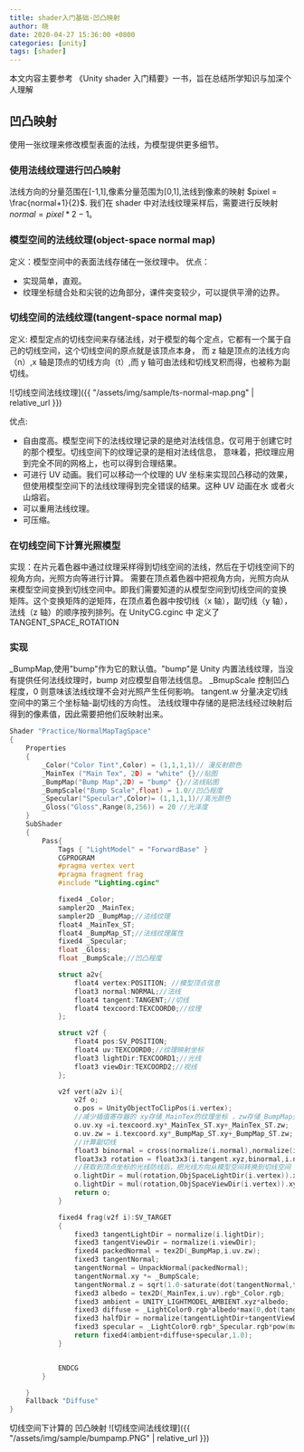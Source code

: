 ```yaml
---
title: shader入门基础-凹凸映射
author: 晓
date: 2020-04-27 15:36:00 +0800
categories: [unity]
tags: [shader]
---
```


本文内容主要参考 《Unity shader 入门精要》一书，旨在总结所学知识与加深个人理解

## 凹凸映射

使用一张纹理来修改模型表面的法线，为模型提供更多细节。

### 使用法线纹理进行凹凸映射

法线方向的分量范围在[-1,1],像素分量范围为[0,1],法线到像素的映射 $pixel = \frac{normal+1}{2}$.
我们在 shader 中对法线纹理采样后，需要进行反映射 $normal=pixel\ast 2-1$。

### 模型空间的法线纹理(object-space normal map)

定义：模型空间中的表面法线存储在一张纹理中。
优点：

- 实现简单，直观。
- 纹理坐标缝合处和尖锐的边角部分，课件突变较少，可以提供平滑的边界。

### 切线空间的法线纹理(tangent-space normal map)

定义: 模型定点的切线空间来存储法线，对于模型的每个定点，它都有一个属于自己的切线空间，这个切线空间的原点就是该顶点本身，
而 z 轴是顶点的法线方向（n）,x 轴是顶点的切线方向（t）,而 y 轴可由法线和切线叉积而得，也被称为副切线。

![切线空间法线纹理]({{ "/assets/img/sample/ts-normal-map.png" | relative_url }})

优点:

- 自由度高。模型空间下的法线纹理记录的是绝对法线信息，仅可用于创建它时的那个模型。切线空间下的纹理记录的是相对法线信息，
  意味着，把纹理应用到完全不同的网格上，也可以得到合理结果。
- 可进行 UV 动画。我们可以移动一个纹理的 UV 坐标来实现凹凸移动的效果，但使用模型空间下的法线纹理得到完全错误的结果。这种 UV 动画在水
  或者火山熔岩。
- 可以重用法线纹理。
- 可压缩。

### 在切线空间下计算光照模型

实现：在片元着色器中通过纹理采样得到切线空间的法线，然后在于切线空间下的视角方向，光照方向等进行计算。
需要在顶点着色器中把视角方向，光照方向从来模型空间变换到切线空间中。即我们需要知道的从模型空间到切线空间的变换
矩阵。这个变换矩阵的逆矩阵，在顶点着色器中按切线（x 轴），副切线（y 轴），法线（z 轴）的顺序按列排列。在 UnityCG.cginc 中
定义了 TANGENT_SPACE_ROTATION

### 实现

\_BumpMap,使用"bump"作为它的默认值。"bump"是 Unity 内置法线纹理，当没有提供任何法线纹理时，bump 对应模型自带法线信息。
\_BmupScale 控制凹凸程度，0 则意味该法线纹理不会对光照产生任何影响。
tangent.w 分量决定切线空间中的第三个坐标轴-副切线的方向性。
法线纹理中存储的是把法线经过映射后得到的像素值，因此需要把他们反映射出来。

```c
Shader "Practice/NormalMapTagSpace"
{
    Properties
    {
        _Color("Color Tint",Color) = (1,1,1,1)// 漫反射颜色
        _MainTex ("Main Tex", 2D) = "white" {}//贴图
        _BumpMap("Bump Map",2D) = "bump" {}//法线贴图
        _BumpScale("Bump Scale",float) = 1.0//凹凸程度
        _Specular("Specular",Color)= (1,1,1,1)//高光颜色
        _Gloss("Gloss",Range(8,256)) = 20 //光泽度
    }
    SubShader
    {
        Pass{
            Tags { "LightModel" = "ForwardBase" }
            CGPROGRAM
            #pragma vertex vert
            #pragma fragment frag
            #include "Lighting.cginc"

            fixed4 _Color;
            sampler2D _MainTex;
            sampler2D _BumpMap;//法线纹理
            float4 _MainTex_ST;
            float4 _BumpMap_ST;//法线纹理属性
            fixed4 _Specular;
            float _Gloss;
            float _BumpScale;//凹凸程度

            struct a2v{
                float4 vertex:POSITION; //模型顶点信息
                float3 normal:NORMAL;//法线
                float4 tangent:TANGENT;//切线
                float4 texcoord:TEXCOORD0;//纹理
            };

            struct v2f {
                float4 pos:SV_POSITION;
                float4 uv:TEXCOORD0;//纹理映射坐标
                float3 lightDir:TEXCOORD1;//光线
                float3 viewDir:TEXCOORD2;//视线
            };

            v2f vert(a2v i){
                v2f o;
                o.pos = UnityObjectToClipPos(i.vertex);
                //减少插值寄存器的 xy存储_MainTex的纹理坐标 ，zw存储_BumpMap坐标
                o.uv.xy =i.texcoord.xy*_MainTex_ST.xy+_MainTex_ST.zw;
                o.uv.zw = i.texcoord.xy*_BumpMap_ST.xy+_BumpMap_ST.zw;
                //计算副切线
                float3 binormal = cross(normalize(i.normal),normalize(i.tangent.xyz))*i.tangent.w;
                float3x3 rotation = float3x3(i.tangent.xyz,binormal,i.normal);
                //获取到顶点坐标的光线防线后，把光线方向从模型空间转换到切线空间
                o.lightDir = mul(rotation,ObjSpaceLightDir(i.vertex)).xyz;
                o.lightDir = mul(rotation,ObjSpaceViewDir(i.vertex)).xyz;
                return o;
            }

            fixed4 frag(v2f i):SV_TARGET
            {
                fixed3 tangentLightDir = normalize(i.lightDir);
                fixed3 tangentViewDir = normalize(i.viewDir);
                fixed4 packedNormal = tex2D(_BumpMap,i.uv.zw);
                fixed3 tangentNormal;
                tangentNormal = UnpackNormal(packedNormal);
                tangentNormal.xy *= _BumpScale;
                tangentNormal.z = sqrt(1.0-saturate(dot(tangentNormal,tangentViewDir)));
                fixed3 albedo = tex2D(_MainTex,i.uv).rgb*_Color.rgb;
                fixed3 ambient = UNITY_LIGHTMODEL_AMBIENT.xyz*albedo;
                fixed3 diffuse = _LightColor0.rgb*albedo*max(0,dot(tangentNormal,tangentLightDir));
                fixed3 halfDir = normalize(tangentLightDir+tangentViewDir);
                fixed3 specular = _LightColor0.rgb*_Specular.rgb*pow(max(0,dot(tangentNormal,halfDir)),_Gloss);
                return fixed4(ambient+diffuse+specular,1.0);
            }


            ENDCG
        }

    }
    Fallback "Diffuse"
}

```

切线空间下计算的 凹凸映射
![切线空间法线纹理]({{ "/assets/img/sample/bumpamp.PNG" | relative_url }})
